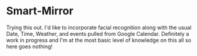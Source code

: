 # Smart-Mirror
Trying this out. I'd like to incorporate facial recognition along with the usual Date, Time, Weather, and events pulled from Google Calendar.  Definitely a work in progress and I'm at the most basic level of knowledge on this all so here goes nothing!
